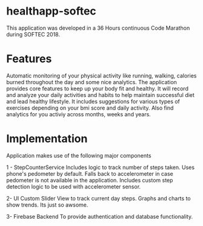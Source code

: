 # healthapp-softec
This application was developed in a 36 Hours continuous Code Marathon during SOFTEC 2018.

# Features
Automatic monitoring of your physical activity like running, walking, calories burned throughout the day and some nice analytics.
The application provides core features to keep up your body fit and healthy. It will record and analyze your daily activities 
and habits to help maintain successful diet and lead healthy lifestyle. It includes suggestions for various types of exercises
depending on your bmi score and daily activity. Also find analytics for you activiy across months, weeks and years.

# Implementation
Application makes use of the following major components

1 - StepCounterService
    Includes logic to track number of steps taken. Uses phone's pedometer by default. Falls back to accelerometer in case pedometer
    is not available in the application. Includes custom step detection logic to be used with accelerometer sensor.

2-  UI
    Custom Slider View to track current day steps. Graphs and charts to show trends. Its just so awsome.
    
3-  Firebase Backend
    To provide authentication and database functionality.


